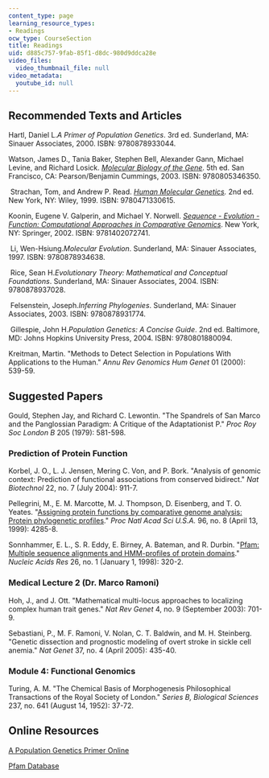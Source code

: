 ```yaml
---
content_type: page
learning_resource_types:
- Readings
ocw_type: CourseSection
title: Readings
uid: d885c757-9fab-85f1-d8dc-980d9ddca28e
video_files:
  video_thumbnail_file: null
video_metadata:
  youtube_id: null
---
```


Recommended Texts and Articles
------------------------------

Hartl, Daniel L._A Primer of Population Genetics_. 3rd ed. Sunderland, MA: Sinauer Associates, 2000. ISBN: 9780878933044.

Watson, James D., Tania Baker, Stephen Bell, Alexander Gann, Michael Levine, and Richard Losick. [_Molecular Biology of the Gene_](https://www.amazon.com/Molecular-Biology-Gene-James-Watson/dp/080539592X). 5th ed. San Francisco, CA: Pearson/Benjamin Cummings, 2003. ISBN: 9780805346350.

 Strachan, Tom, and Andrew P. Read. [_Human Molecular Genetics_](http://hmg.oxfordjournals.org/)_._ 2nd ed. New York, NY: Wiley, 1999. ISBN: 9780471330615.

Koonin, Eugene V. Galperin, and Michael Y. Norwell. [_Sequence - Evolution - Function: Computational Approaches in Comparative Genomics_](http://www.ncbi.nlm.nih.gov/books/bv.fcgi?call=bv.View..ShowTOC&rid=sef.TOC&depth=10). New York, NY: Springer, 2002. ISBN: 9781402072741.

 Li, Wen-Hsiung._Molecular Evolution_. Sunderland, MA: Sinauer Associates, 1997. ISBN: 9780878934638.

 Rice, Sean H._Evolutionary Theory: Mathematical and Conceptual Foundations_. Sunderland, MA: Sinauer Associates, 2004. ISBN: 9780878937028.

 Felsenstein, Joseph._Inferring Phylogenies_. Sunderland, MA: Sinauer Associates, 2003. ISBN: 9780878931774.

 Gillespie, John H._Population Genetics: A Concise Guide_. 2nd ed. Baltimore, MD: Johns Hopkins University Press, 2004. ISBN: 9780801880094.

Kreitman, Martin. "Methods to Detect Selection in Populations With Applications to the Human." _Annu Rev Genomics Hum Genet_ 01 (2000): 539-59.

Suggested Papers
----------------

Gould, Stephen Jay, and Richard C. Lewontin. "The Spandrels of San Marco and the Panglossian Paradigm: A Critique of the Adaptationist P." _Proc Roy Soc London B_ 205 (1979): 581-598.

### Prediction of Protein Function

Korbel, J. O., L. J. Jensen, Mering C. Von, and P. Bork. "Analysis of genomic context: Prediction of functional associations from conserved bidirect." _Nat Biotechnol_ 22, no. 7 (July 2004): 911-7.

Pellegrini, M., E. M. Marcotte, M. J. Thompson, D. Eisenberg, and T. O. Yeates. "[Assigning protein functions by comparative genome analysis: Protein phylogenetic profiles](http://www.ncbi.nlm.nih.gov/entrez/query.fcgi?cmd=Retrieve&db=pubmed&dopt=Abstract&list_uids=10200254&query_hl=5)." _Proc Natl Acad Sci U.S.A._ 96, no. 8 (April 13, 1999): 4285-8.

Sonnhammer, E. L., S. R. Eddy, E. Birney, A. Bateman, and R. Durbin. "[Pfam: Multiple sequence alignments and HMM-profiles of protein domains](http://www.ncbi.nlm.nih.gov/entrez/query.fcgi?cmd=Retrieve&db=pubmed&dopt=Abstract&list_uids=9399864&query_hl=15)." _Nucleic Acids Res_ 26, no. 1 (January 1, 1998): 320-2.

### Medical Lecture 2 (Dr. Marco Ramoni)

Hoh, J., and J. Ott. "Mathematical multi-locus approaches to localizing complex human trait genes." _Nat Rev Genet_ 4, no. 9 (September 2003): 701-9.

Sebastiani, P., M. F. Ramoni, V. Nolan, C. T. Baldwin, and M. H. Steinberg. "Genetic dissection and prognostic modeling of overt stroke in sickle cell anemia." _Nat Genet_ 37, no. 4 (April 2005): 435-40.

### Module 4: Functional Genomics

Turing, A. M. "The Chemical Basis of Morphogenesis Philosophical Transactions of the Royal Society of London." _Series B, Biological Sciences_ 237, no. 641 (August 14, 1952): 37-72.

Online Resources
----------------

[A Population Genetics Primer Online](http://en.wikipedia.org/wiki/Population_genetics)

[Pfam Database](http://pfam.xfam.org/)